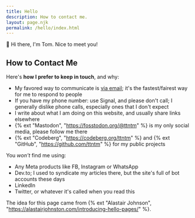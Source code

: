 ```yaml
---
title: Hello
description: How to contact me.
layout: page.njk
permalink: /hello/index.html
---
```


&#128075; Hi there, I'm Tom. Nice to meet you!

## How to Contact Me

Here's **how I prefer to keep in touch**, and why:

- My favored way to communicate is [via email](mailto:ttntm@pm.me); it's the fastest/fairest way for me to respond to people
- If you have my phone number: use Signal, and please don't call; I generally dislike phone calls, especially ones that I don't expect
- I write about what I am doing on this website, and usually share links elsewhere
- {% ext "Mastodon", "https://fosstodon.org/@ttntm" %} is my only social media, please follow me there
- {% ext "Codeberg", "https://codeberg.org/ttntm" %} and {% ext "GitHub", "https://github.com/ttntm" %} for my public projects

<div class="hr shadow"></div>

You _won't_ find me using:

- Any Meta products like FB, Instagram or WhatsApp
- Dev&period;to; I used to syndicate my articles there, but the site's full of bot accounts these days
- LinkedIn
- Twitter, or whatever it's called when you read this

<div class="hr shadow"></div>

The idea for this page came from {% ext "Alastair Johnson", "https://alastairjohnston.com/introducing-hello-pages/" %}.
